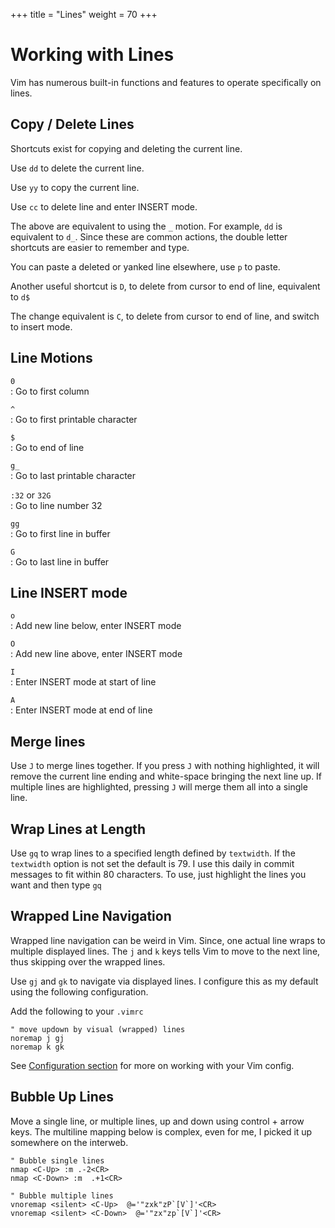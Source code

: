 +++
title = "Lines"
weight = 70
+++

# Working with Lines

Vim has numerous built-in functions and features to operate specifically on lines.

## Copy / Delete Lines

Shortcuts exist for copying and deleting the current line.

Use `dd` to delete the current line.

Use `yy` to copy the current line.

Use `cc` to delete line and enter INSERT mode.

The above are equivalent to using the `_` motion. For example, `dd` is equivalent to `d_`. Since these are common actions, the double letter shortcuts are easier to remember and type.

You can paste a deleted or yanked line elsewhere, use `p` to paste.

Another useful shortcut is `D`, to delete from cursor to end of line, equivalent to `d$`

The change equivalent is `C`, to delete from cursor to end of line, and switch to insert mode.

## Line Motions

`0`  
: Go to first column

`^`  
: Go to first printable character

`$`  
: Go to end of line

`g_`  
: Go to last printable character

`:32` or `32G`  
: Go to line number 32

`gg`  
: Go to first line in buffer

`G`  
: Go to last line in buffer

## Line INSERT mode

`o`  
: Add new line below, enter INSERT mode

`O`  
: Add new line above, enter INSERT mode

`I`  
: Enter INSERT mode at start of line

`A`  
: Enter INSERT mode at end of line

## Merge lines

Use `J` to merge lines together. If you press `J` with nothing highlighted, it will remove the current line ending and white-space bringing the next line up. If multiple lines are highlighted, pressing `J` will merge them all into a single line.

## Wrap Lines at Length

Use `gq` to wrap lines to a specified length defined by `textwidth`. If the `textwidth` option is not set the default is 79. I use this daily in commit messages to fit within 80 characters. To use, just highlight the lines you want and then type `gq`

## Wrapped Line Navigation

Wrapped line navigation can be weird in Vim. Since, one actual line wraps to multiple displayed lines. The `j` and `k` keys tells Vim to move to the next line, thus skipping over the wrapped lines.

Use `gj` and `gk` to navigate via displayed lines. I configure this as my default using the following configuration.

Add the following to your `.vimrc`

```vim
" move updown by visual (wrapped) lines
noremap j gj
noremap k gk
```

See [Configuration section](/working-with-vim/configuration/) for more on working with your Vim config.

## Bubble Up Lines

Move a single line, or multiple lines, up and down using control + arrow keys. The multiline mapping below is complex, even for me, I picked it up somewhere on the interweb.

```vim
" Bubble single lines
nmap <C-Up> :m .-2<CR>
nmap <C-Down> :m  .+1<CR>

" Bubble multiple lines
vnoremap <silent> <C-Up>  @='"zxk"zP`[V`]'<CR>
vnoremap <silent> <C-Down>  @='"zx"zp`[V`]'<CR>
```
